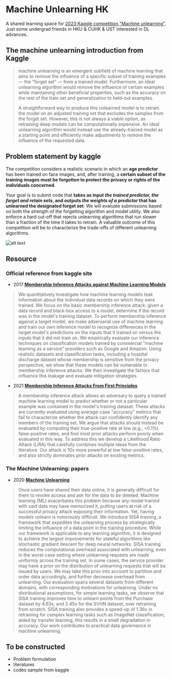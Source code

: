# Machine Unlearning HK 
A shared learning space for [2023 Kaggle competition "Machine unlearning"](https://www.kaggle.com/competitions/neurips-2023-machine-unlearning). Just some undergrad friends in HKU & CUHK & UST interested in DL advances. 

## The machine unlearning introduction from Kaggle

> machine unlearning is an emergent subfield of machine learning that aims to remove the influence of a specific subset of training examples — the "forget set" — from a trained model. Furthermore, an ideal unlearning algorithm would remove the influence of certain examples while maintaining other beneficial properties, such as the accuracy on the rest of the train set and generalization to held-out examples.
> 
> A straightforward way to produce this unlearned model is to retrain the model on an adjusted training set that excludes the samples from the forget set. However, this is not always a viable option, as retraining deep models can be computationally expensive. An ideal unlearning algorithm would instead use the already-trained model as a starting point and efficiently make adjustments to remove the influence of the requested data.

## Problem statement by kaggle

The competition considers a realistic scenario in which an **age predictor** has been trained on face images, and, after training, a **certain subset of the training images must be forgotten to protect the privacy or rights of the individuals concerned**.

Your goal is to submit code that **takes as input _the trained predictor, the forget and retain sets_, and outputs _the weights of a predictor_ that has unlearned the designated forget set**. We will evaluate submissions based on both the strength of the forgetting algorithm and model utility. We also enforce a hard cut-off that rejects unlearning algorithms that run slower than a fraction of the time it takes to retrain. A valuable outcome of this competition will be to characterize the trade-offs of different unlearning algorithms.

![alt text](https://blogger.googleusercontent.com/img/b/R29vZ2xl/AVvXsEiRnut8P03hlk5tKJPEEsqUl1DSlqN2ScdJeiaRfC3mWbQ_PBBwf7wBU9xgxuzr1GoqgkB6MwCa6Zrdo6LQxSOIPXIUrl1Yug73k2Q2zFI61VDAi9K21JOPox0Hc1CIh6ShKxW9Tgy45TYV3p3r5IiI7yxzzzOpzvbJ-5o3QVtjZn6vhDZLntnCcUSi1mb_/s720/image1.png)

## Resource

### Official reference from kaggle site
- 2017 **[Membership Inference Attacks against Machine Learning Models](https://arxiv.org/abs/1610.05820)**
> We quantitatively investigate how machine learning models leak information about the individual data records on which they were trained. We focus on the basic membership inference attack: given a data record and black-box access to a model, determine if the record was in the model's training dataset. To perform membership inference against a target model, we make adversarial use of machine learning and train our own inference model to recognize differences in the target model's predictions on the inputs that it trained on versus the inputs that it did not train on.
We empirically evaluate our inference techniques on classification models trained by commercial "machine learning as a service" providers such as Google and Amazon. Using realistic datasets and classification tasks, including a hospital discharge dataset whose membership is sensitive from the privacy perspective, we show that these models can be vulnerable to membership inference attacks. We then investigate the factors that influence this leakage and evaluate mitigation strategies.

- 2021 **[Membership Inference Attacks From First Principles](https://arxiv.org/abs/2112.03570)**
> A membership inference attack allows an adversary to query a trained machine learning model to predict whether or not a particular example was contained in the model's training dataset. These attacks are currently evaluated using average-case "accuracy" metrics that fail to characterize whether the attack can confidently identify any members of the training set. We argue that attacks should instead be evaluated by computing their true-positive rate at low (e.g., <0.1%) false-positive rates, and find most prior attacks perform poorly when evaluated in this way. To address this we develop a Likelihood Ratio Attack (LiRA) that carefully combines multiple ideas from the literature. Our attack is 10x more powerful at low false-positive rates, and also strictly dominates prior attacks on existing metrics.

### The Machine Unlearning: papers
- 2020 **[Machine Unlearning](https://arxiv.org/abs/1912.03817)**
> Once users have shared their data online, it is generally difficult for them to revoke access and ask for the data to be deleted. Machine learning (ML) exacerbates this problem because any model trained with said data may have memorized it, putting users at risk of a successful privacy attack exposing their information. Yet, having models unlearn is notoriously difficult. We introduce SISA training, a framework that expedites the unlearning process by strategically limiting the influence of a data point in the training procedure. While our framework is applicable to any learning algorithm, it is designed to achieve the largest improvements for stateful algorithms like stochastic gradient descent for deep neural networks. SISA training reduces the computational overhead associated with unlearning, even in the worst-case setting where unlearning requests are made uniformly across the training set. In some cases, the service provider may have a prior on the distribution of unlearning requests that will be issued by users. We may take this prior into account to partition and order data accordingly, and further decrease overhead from unlearning. Our evaluation spans several datasets from different domains, with corresponding motivations for unlearning. Under no distributional assumptions, for simple learning tasks, we observe that SISA training improves time to unlearn points from the Purchase dataset by 4.63x, and 2.45x for the SVHN dataset, over retraining from scratch. SISA training also provides a speed-up of 1.36x in retraining for complex learning tasks such as ImageNet classification; aided by transfer learning, this results in a small degradation in accuracy. Our work contributes to practical data governance in machine unlearning.




## To be constructed
- Problem formulation
- literatures
- codes sample from kaggle
